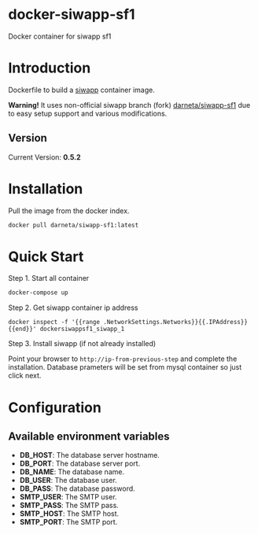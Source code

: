 # docker-siwapp-sf1
Docker container for siwapp sf1

# Introduction

Dockerfile to build a [siwapp](http://www.siwapp.org/) container image.

**Warning!** It uses non-official siwapp branch (fork) [darneta/siwapp-sf1](http://github.com/darneta/siwapp-sf1) due to easy setup support and various modifications.

## Version

Current Version: **0.5.2**

# Installation

Pull the image from the docker index.

```bash
docker pull darneta/siwapp-sf1:latest
```

# Quick Start

Step 1. Start all container

```bash
docker-compose up
```

Step 2. Get siwapp container ip address

```
docker inspect -f '{{range .NetworkSettings.Networks}}{{.IPAddress}}{{end}}' dockersiwappsf1_siwapp_1
```

Step 3. Install siwapp (if not already installed)

Point your browser to `http://ip-from-previous-step` and complete the installation. Database prameters will be set from mysql container so just click next.

# Configuration

## Available environment variables

- **DB_HOST**: The database server hostname. 
- **DB_PORT**: The database server port.
- **DB_NAME**: The database name.
- **DB_USER**: The database user.
- **DB_PASS**: The database password.
- **SMTP_USER**: The SMTP user.
- **SMTP_PASS**: The SMTP pass.
- **SMTP_HOST**: The SMTP host.
- **SMTP_PORT**: The SMTP port.
